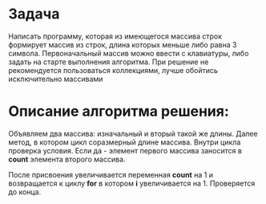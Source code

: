 # Задача
Написать программу, которая из имеющегося массива строк формирует массив из строк, длина которых меньше либо равна 3 символа. Первоначальный массив можно ввести с клавиатуры, либо задать на старте выполнения алгоритма. При решение не рекомендуется пользоваться коллекциями, лучше обойтись исключительно массивами


# Описание алгоритма решения:
Объявляем два массива: изначальный и вторый такой же длины. Далее метод, в котором цикл соразмерный длине массива. Внутри цикла проверка условия. Если да - элемент первого массива заносится в **count** элемента второго массива. 

После присвоения увеличивается переменная **count** на 1 и возвращается к циклу **for** в котором **i** увеличивается на 1. Проверяется до конца.

